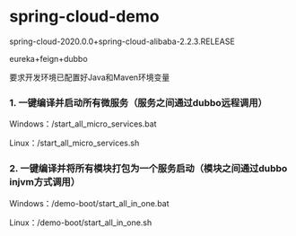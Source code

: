 # spring-cloud-demo

spring-cloud-2020.0.0+spring-cloud-alibaba-2.2.3.RELEASE

eureka+feign+dubbo

要求开发环境已配置好Java和Maven环境变量

### 1. 一键编译并启动所有微服务（服务之间通过dubbo远程调用）  

Windows：/start_all_micro_services.bat  

Linux：/start_all_micro_services.sh

### 2. 一键编译并将所有模块打包为一个服务启动（模块之间通过dubbo injvm方式调用）  

Windows：/demo-boot/start_all_in_one.bat  

Linux：/demo-boot/start_all_in_one.sh

